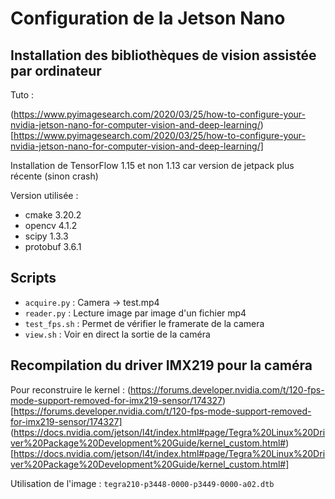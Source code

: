 # Configuration de la Jetson Nano

## Installation des bibliothèques de vision assistée par ordinateur

Tuto :

(https://www.pyimagesearch.com/2020/03/25/how-to-configure-your-nvidia-jetson-nano-for-computer-vision-and-deep-learning/)[https://www.pyimagesearch.com/2020/03/25/how-to-configure-your-nvidia-jetson-nano-for-computer-vision-and-deep-learning/]

Installation de TensorFlow 1.15 et non 1.13 car version de jetpack plus récente (sinon crash)

Version utilisée :

- cmake 3.20.2
- opencv 4.1.2
- scipy 1.3.3
- protobuf 3.6.1

## Scripts

- `acquire.py` : Camera -> test.mp4
- `reader.py` : Lecture image par image d'un fichier mp4
- `test_fps.sh` : Permet de vérifier le framerate de la camera
- `view.sh` : Voir en direct la sortie de la caméra

## Recompilation du driver IMX219 pour la caméra

Pour reconstruire le kernel :
(https://forums.developer.nvidia.com/t/120-fps-mode-support-removed-for-imx219-sensor/174327)[https://forums.developer.nvidia.com/t/120-fps-mode-support-removed-for-imx219-sensor/174327]
(https://docs.nvidia.com/jetson/l4t/index.html#page/Tegra%20Linux%20Driver%20Package%20Development%20Guide/kernel_custom.html#)[https://docs.nvidia.com/jetson/l4t/index.html#page/Tegra%20Linux%20Driver%20Package%20Development%20Guide/kernel_custom.html#]

Utilisation de l'image : `tegra210-p3448-0000-p3449-0000-a02.dtb`


